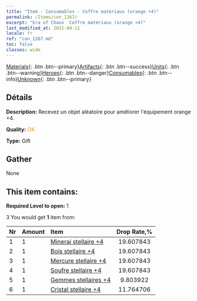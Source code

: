 ```yaml
---
title: "Item - Consumables - Coffre matériaux (orange +4)"
permalink: /Items/con_1267/
excerpt: "Era of Chaos  Coffre matériaux (orange +4)"
last_modified_at: 2021-04-11
locale: fr
ref: "con_1267.md"
toc: false
classes: wide
---
```

 [Materials](/fr/Items/){: .btn .btn--primary}[Artifacts](/fr/Items/Artifacts/){: .btn .btn--success}[Units](/fr/Items/Units/){: .btn .btn--warning}[Heroes](/fr/Items/Heroes/){: .btn .btn--danger}[Consumables](/fr/Items/Consumables/){: .btn .btn--info}[Unknown](/fr/Items/Unknown/){: .btn .btn--primary}

## Détails
 **Description:** Recevez un objet aléatoire pour améliorer l'équipement orange +4.

 **Quality:** <span style="color: #FF8C00">OK</span>

 **Type:** Gift

## Gather

  None

## This item contains:

 **Required Level to open:** 1

 3 You would get **1** item  from:

  | Nr | Amount |     Item    | Drop Rate,% |
  |:---|:-------|:------------|:---------:|
  | 1 | 1 | [Minerai stellaire +4](/fr/Items/mat_89/) | 19.607843 | 
  | 2 | 1 | [Bois stellaire +4](/fr/Items/mat_90/) | 19.607843 | 
  | 3 | 1 | [Mercure stellaire +4](/fr/Items/mat_91/) | 19.607843 | 
  | 4 | 1 | [Soufre stellaire +4](/fr/Items/mat_92/) | 19.607843 | 
  | 5 | 1 | [Gemmes stellaires +4](/fr/Items/mat_93/) | 9.803922 | 
  | 6 | 1 | [Cristal stellaire +4](/fr/Items/mat_94/) | 11.764706 | 
